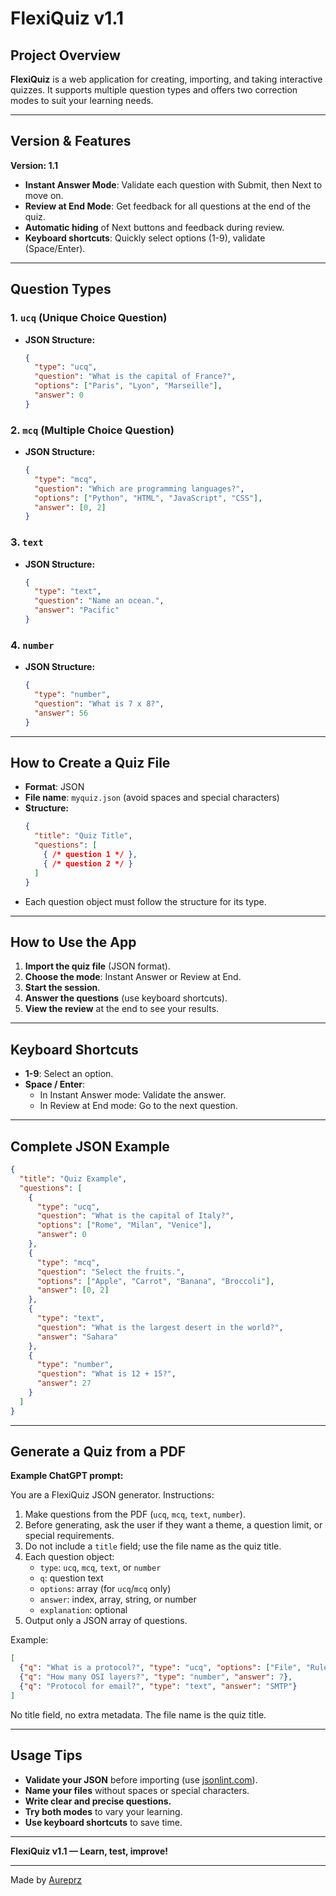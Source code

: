 
# FlexiQuiz v1.1

## Project Overview

**FlexiQuiz** is a web application for creating, importing, and taking interactive quizzes. It supports multiple question types and offers two correction modes to suit your learning needs.

---

## Version & Features

**Version: 1.1**

- **Instant Answer Mode**: Validate each question with Submit, then Next to move on.
- **Review at End Mode**: Get feedback for all questions at the end of the quiz.
- **Automatic hiding** of Next buttons and feedback during review.
- **Keyboard shortcuts**: Quickly select options (1-9), validate (Space/Enter).

---

## Question Types

### 1. `ucq` (Unique Choice Question)
- **JSON Structure:**
  ```json
  {
    "type": "ucq",
    "question": "What is the capital of France?",
    "options": ["Paris", "Lyon", "Marseille"],
    "answer": 0
  }
  ```

### 2. `mcq` (Multiple Choice Question)
- **JSON Structure:**
  ```json
  {
    "type": "mcq",
    "question": "Which are programming languages?",
    "options": ["Python", "HTML", "JavaScript", "CSS"],
    "answer": [0, 2]
  }
  ```

### 3. `text`
- **JSON Structure:**
  ```json
  {
    "type": "text",
    "question": "Name an ocean.",
    "answer": "Pacific"
  }
  ```

### 4. `number`
- **JSON Structure:**
  ```json
  {
    "type": "number",
    "question": "What is 7 x 8?",
    "answer": 56
  }
  ```

---

## How to Create a Quiz File

- **Format**: JSON
- **File name**: `myquiz.json` (avoid spaces and special characters)
- **Structure:**
  ```json
  {
    "title": "Quiz Title",
    "questions": [
      { /* question 1 */ },
      { /* question 2 */ }
    ]
  }
  ```
- Each question object must follow the structure for its type.

---

## How to Use the App

1. **Import the quiz file** (JSON format).
2. **Choose the mode**: Instant Answer or Review at End.
3. **Start the session**.
4. **Answer the questions** (use keyboard shortcuts).
5. **View the review** at the end to see your results.

---

## Keyboard Shortcuts

- **1-9**: Select an option.
- **Space / Enter**:
  - In Instant Answer mode: Validate the answer.
  - In Review at End mode: Go to the next question.

---

## Complete JSON Example

```json
{
  "title": "Quiz Example",
  "questions": [
    {
      "type": "ucq",
      "question": "What is the capital of Italy?",
      "options": ["Rome", "Milan", "Venice"],
      "answer": 0
    },
    {
      "type": "mcq",
      "question": "Select the fruits.",
      "options": ["Apple", "Carrot", "Banana", "Broccoli"],
      "answer": [0, 2]
    },
    {
      "type": "text",
      "question": "What is the largest desert in the world?",
      "answer": "Sahara"
    },
    {
      "type": "number",
      "question": "What is 12 + 15?",
      "answer": 27
    }
  ]
}
```

---

## Generate a Quiz from a PDF

**Example ChatGPT prompt:**

You are a FlexiQuiz JSON generator. Instructions:

1. Make questions from the PDF (`ucq`, `mcq`, `text`, `number`).
2. Before generating, ask the user if they want a theme, a question limit, or special requirements.
3. Do not include a `title` field; use the file name as the quiz title.
4. Each question object:
   - `type`: `ucq`, `mcq`, `text`, or `number`
   - `q`: question text
   - `options`: array (for `ucq`/`mcq` only)
   - `answer`: index, array, string, or number
   - `explanation`: optional
5. Output only a JSON array of questions.

Example:
```json
[
  {"q": "What is a protocol?", "type": "ucq", "options": ["File", "Rules", "Device"], "answer": 1},
  {"q": "How many OSI layers?", "type": "number", "answer": 7},
  {"q": "Protocol for email?", "type": "text", "answer": "SMTP"}
]
```
No title field, no extra metadata. The file name is the quiz title.

---

## Usage Tips

- **Validate your JSON** before importing (use [jsonlint.com](https://jsonlint.com)).
- **Name your files** without spaces or special characters.
- **Write clear and precise questions.**
- **Try both modes** to vary your learning.
- **Use keyboard shortcuts** to save time.

---

**FlexiQuiz v1.1 — Learn, test, improve!**

---

Made by [Aureprz](https://github.com/Aureprz)